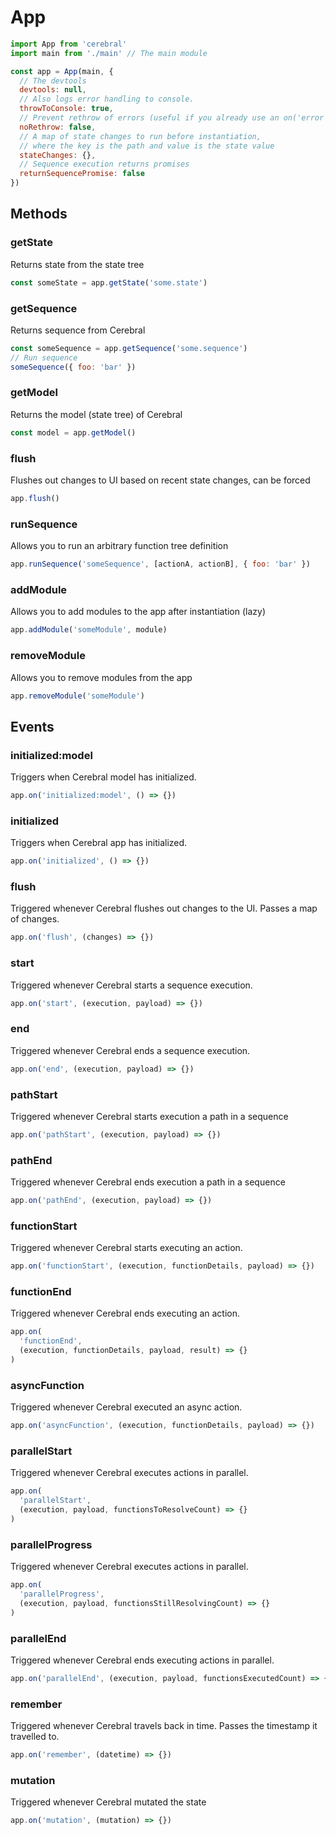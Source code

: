 # App

```js
import App from 'cerebral'
import main from './main' // The main module

const app = App(main, {
  // The devtools
  devtools: null,
  // Also logs error handling to console.
  throwToConsole: true,
  // Prevent rethrow of errors (useful if you already use an on('error') handler)
  noRethrow: false,
  // A map of state changes to run before instantiation,
  // where the key is the path and value is the state value
  stateChanges: {},
  // Sequence execution returns promises
  returnSequencePromise: false
})
```

## Methods

### getState

Returns state from the state tree

```js
const someState = app.getState('some.state')
```

### getSequence

Returns sequence from Cerebral

```js
const someSequence = app.getSequence('some.sequence')
// Run sequence
someSequence({ foo: 'bar' })
```

### getModel

Returns the model (state tree) of Cerebral

```js
const model = app.getModel()
```

### flush

Flushes out changes to UI based on recent state changes, can be forced

```js
app.flush()
```

### runSequence

Allows you to run an arbitrary function tree definition

```js
app.runSequence('someSequence', [actionA, actionB], { foo: 'bar' })
```

### addModule

Allows you to add modules to the app after instantiation (lazy)

```js
app.addModule('someModule', module)
```

### removeModule

Allows you to remove modules from the app

```js
app.removeModule('someModule')
```

## Events

### initialized:model

Triggers when Cerebral model has initialized.

```js
app.on('initialized:model', () => {})
```

### initialized

Triggers when Cerebral app has initialized.

```js
app.on('initialized', () => {})
```

### flush

Triggered whenever Cerebral flushes out changes to the UI. Passes a map of changes.

```js
app.on('flush', (changes) => {})
```

### start

Triggered whenever Cerebral starts a sequence execution.

```js
app.on('start', (execution, payload) => {})
```

### end

Triggered whenever Cerebral ends a sequence execution.

```js
app.on('end', (execution, payload) => {})
```

### pathStart

Triggered whenever Cerebral starts execution a path in a sequence

```js
app.on('pathStart', (execution, payload) => {})
```

### pathEnd

Triggered whenever Cerebral ends execution a path in a sequence

```js
app.on('pathEnd', (execution, payload) => {})
```

### functionStart

Triggered whenever Cerebral starts executing an action.

```js
app.on('functionStart', (execution, functionDetails, payload) => {})
```

### functionEnd

Triggered whenever Cerebral ends executing an action.

```js
app.on(
  'functionEnd',
  (execution, functionDetails, payload, result) => {}
)
```

### asyncFunction

Triggered whenever Cerebral executed an async action.

```js
app.on('asyncFunction', (execution, functionDetails, payload) => {})
```

### parallelStart

Triggered whenever Cerebral executes actions in parallel.

```js
app.on(
  'parallelStart',
  (execution, payload, functionsToResolveCount) => {}
)
```

### parallelProgress

Triggered whenever Cerebral executes actions in parallel.

```js
app.on(
  'parallelProgress',
  (execution, payload, functionsStillResolvingCount) => {}
)
```

### parallelEnd

Triggered whenever Cerebral ends executing actions in parallel.

```js
app.on('parallelEnd', (execution, payload, functionsExecutedCount) => {})
```

### remember

Triggered whenever Cerebral travels back in time. Passes the timestamp it travelled to.

```js
app.on('remember', (datetime) => {})
```

### mutation

Triggered whenever Cerebral mutated the state

```js
app.on('mutation', (mutation) => {})
```
